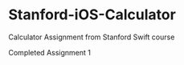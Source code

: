 # Stanford-iOS-Calculator

Calculator Assignment from Stanford Swift course

Completed Assignment 1
